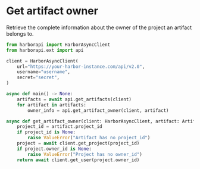 # Get artifact owner

Retrieve the complete information about the owner of the project an artifact belongs to.

```py title="all_artifacts.py"
from harborapi import HarborAsyncClient
from harborapi.ext import api

client = HarborAsyncClient(
    url="https://your-harbor-instance.com/api/v2.0",
    username="username",
    secret="secret",
)

async def main() -> None:
    artifacts = await api.get_artifacts(client)
    for artifact in artifacts:
        owner_info = api.get_artifact_owner(client, artifact)
```

```py
async def get_artifact_owner(client: HarborAsyncClient, artifact: Artifact) -> UserResp:
    project_id = artifact.project_id
    if project_id is None:
        raise ValueError("Artifact has no project_id")
    project = await client.get_project(project_id)
    if project.owner_id is None:
        raise ValueError("Project has no owner_id")
    return await client.get_user(project.owner_id)
```

